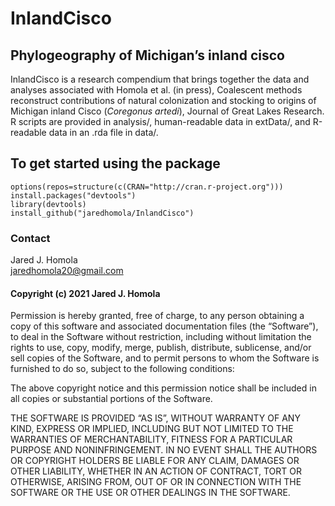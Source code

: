 # InlandCisco

## Phylogeography of Michigan’s inland cisco

InlandCisco is a research compendium that brings together the data and
analyses associated with Homola et al. (in press), Coalescent methods
reconstruct contributions of natural colonization and stocking to
origins of Michigan inland Cisco (*Coregonus artedi*), Journal of Great
Lakes Research. R scripts are provided in analysis/, human-readable data
in extData/, and R-readable data in an .rda file in data/.

## To get started using the package

    options(repos=structure(c(CRAN="http://cran.r-project.org")))
    install.packages("devtools")
    library(devtools)
    install_github("jaredhomola/InlandCisco")

### Contact

Jared J. Homola  
<jaredhomola20@gmail.com>

#### Copyright (c) 2021 Jared J. Homola

Permission is hereby granted, free of charge, to any person obtaining a
copy of this software and associated documentation files (the
“Software”), to deal in the Software without restriction, including
without limitation the rights to use, copy, modify, merge, publish,
distribute, sublicense, and/or sell copies of the Software, and to
permit persons to whom the Software is furnished to do so, subject to
the following conditions:

The above copyright notice and this permission notice shall be included
in all copies or substantial portions of the Software.

THE SOFTWARE IS PROVIDED “AS IS”, WITHOUT WARRANTY OF ANY KIND, EXPRESS
OR IMPLIED, INCLUDING BUT NOT LIMITED TO THE WARRANTIES OF
MERCHANTABILITY, FITNESS FOR A PARTICULAR PURPOSE AND NONINFRINGEMENT.
IN NO EVENT SHALL THE AUTHORS OR COPYRIGHT HOLDERS BE LIABLE FOR ANY
CLAIM, DAMAGES OR OTHER LIABILITY, WHETHER IN AN ACTION OF CONTRACT,
TORT OR OTHERWISE, ARISING FROM, OUT OF OR IN CONNECTION WITH THE
SOFTWARE OR THE USE OR OTHER DEALINGS IN THE SOFTWARE.
